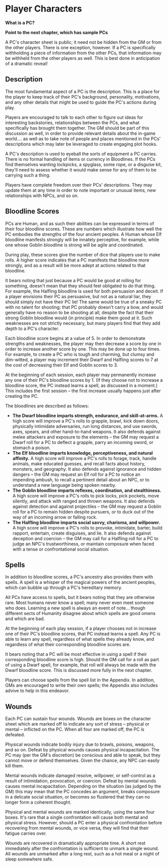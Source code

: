# Player Characters

**What is a PC?**

**Point to the next chapter, which has sample PCs**

A PC's character sheet is public; it need not be hidden from the GM or from the other players. There is one exception, however. If a PC is specifically withholding a piece of information from the other PCs, that information may be withheld from the other players as well. This is best done in anticipation of a dramatic reveal!

## Description

The most fundamental aspect of a PC is the description. This is a place for the player to keep track of their PC's background, personality, motivations, and any other details that might be used to guide the PC's actions during play. 

Players are encouraged to talk to each other to figure out ideas for interesting backstories, relationships between the PCs, and what specifically has brought them together. The GM should be part of this discussion as well, in order to provide relevant details about the in-game world.... as well as to take note of people and places mentioned in the PCs' descriptions which may later be leveraged to create engaging plot hooks. 

A PC's description is used to eyeball the sorts of equipment a PC carries. There is no formal handling of items or currency in Bloodlines. If the PCs find themselves wanting lockpicks, a spyglass, some rope, or a disguise kit, they'll need to assess whether it would make sense for any of them to be carrying such a thing. 

Players have complete freedom over their PCs' descriptions. They may update them at any time in order to note important or unusual items, new relationships with NPCs, and so on. 

## Bloodline Scores

PCs are Human, and as such their abilities can be expressed in terms of their four bloodline scores. These are numbers which illustrate how well the PC embodies the strengths of the four ancient peoples. A Human whose Elf bloodline manifests strongly will be innately perceptive, for example, while one whose Goblin bloodline is strong will be agile and coordinated. 

During play, these scores give the number of dice that players use to make rolls. A higher score indicates that a PC manifests that bloodline more strongly, and as a result will be more adept at actions related to that bloodline. 

It bears noting that just because a PC would be good at rolling for something, doesn't mean that they should feel obligated to do that thing. For example, the Halfling bloodline is used for both persuasion and deceit. If a player envisions their PC as persuasive, but not as a natural liar, they should simply not have their PC lie! The same would be true of a sneaky PC with no talent for shooting; that PC probably doesn't carry a bow, and would generally have no reason to be shooting at all, despite the fact that their strong Goblin bloodline would (in principle) make them good at it. Such weaknesses are not strictly necessary, but many players find that they add depth to a PC's character. 

Each bloodline score begins at a value of 5. In order to demonstrate strengths and weaknesses, the player may then decrease a score by one in order to increase another score by one. This may be done up to four times. For example, to create a PC who is tough and charming, but clumsy and dim-witted, a player may increment their Dwarf and Halfling scores to 7 at the cost of decreasing their Elf and Goblin scores to 3. 

At the beginning of each session, each player may permanently increase any one of their PC's bloodline scores by 1. (If they choose not to increase a bloodline score, the PC instead learns a spell, as discussed in a moment.) This includes the first session – the first increase usually happens just after creating the PC.

The bloodlines are described as follows:

-   **The Dwarf bloodline imparts strength, endurance, and skill-at-arms.** A high score will improve a PC's rolls to grapple, brawl, kick down doors, physically intimidate adversaries, run long distances, and use swords, axes, spears, and other hand-to-hand weapons. It also defends against melee attackers and exposure to the elements – the GM may request a Dwarf roll for a PC to deflect a grapple, parry an incoming sword, or stomach a poison.
-   **The Elf bloodline imparts knowledge, perceptiveness, and natural affinity.** A high score will improve a PC's rolls to forage, track, handle animals, make educated guesses, and recall facts about history, monsters, and geography. It also defends against ignorance and hidden dangers – the GM may request an Elf roll for a PC to notice an impending ambush, to recall a pertinent detail about an NPC, or to understand a new language being spoken nearby.
-   **The Goblin bloodline imparts reflexes, coordination, and stealthiness.** A high score will improve a PC's rolls to pick locks, pick pockets, move silently, and attack with ranged and thrown weapons. It also defends against detection and against projectiles – the GM may request a Goblin roll for a PC to remain hidden despite pursuers, or to duck out of the way of an incoming arrow or falling rock. 
-   **The Halfling bloodline imparts social savvy, charisma, and willpower.** A high score will improve a PC's rolls to provoke, intimidate, barter, build rapport, entertain, create disguises, and lie. It also defends against deception and coercion – the GM may call for a Halfling roll for a PC to judge an NPC's trustworthiness, or maintain composure when faced with a tense or confrontational social situation.

## Spells

In addition to bloodline scores, a PC's ancestry also provides them with
spells. A spell is a whisper of the magical powers of the ancient peoples,
which can bubble up through a PC's hereditary memory. 

All PCs have access to spells, but it bears noting that they are otherwise
rare. Most humans never know a spell; many never even meet someone who does.
Learning a new spell is always an event of note... though different sects of
Humanity disagree about which spells are good omens and which are bad.

At the beginning of each play session, if a player chooses not in increase one of their PC's bloodline scores, that PC instead learns a spell. Any PC is able to learn any spell, regardless of what spells they already know, and regardless of what their corresponding bloodline scores are. 

It bears noting that a PC will be most effective in using a spell if their corresponding bloodline score is high. Should the GM call for a roll as part of using a Dwarf spell, for example, that roll will always be made with the Dwarf bloodline score. This is discussed more fully in the next chapter.

Players can choose spells from the spell list in the Appendix. In addition, GMs are encouraged to write their own spells; the Appendix also includes advive to help in this endeavor. 

## Wounds

Each PC can sustain four wounds. Wounds are boxes on the character sheet which are marked off to indicate any sort of stress – physical or mental – inflicted on the PC. When all four are marked off, the PC is defeated. 

Physical wounds indicate bodily injury due to brawls, poisons, weapons, and so on. Defeat by physical wounds causes physical incapacitation. The PC may (per the GM's discretion) be conscious and able to speak, but they cannot move or defend themselves. Given the chance, any NPC can easily kill them. 

Mental wounds indicate damaged resolve, willpower, or self-control as a result of intimidation, provocation, or coercion. Defeat by mental wounds causes mental incapacitation. Depending on the situation (as judged by the GM) this may mean that the PC concedes an argument, breaks composure in a delicate social situation, or becomes so flustered that they can no longer form a coherent thought.

Physical and mental wounds are marked identically, using the same four boxes. It's rare that a single confrontation will cause both mental and physical stress. However, should a PC enter a physical confrontation before recovering from mental wounds, or vice versa, they will find that their fatigue carries over. 

Wounds are recovered in dramatically appropriate time. A short rest immediately after the confrontation is sufficient to unmark a single wound. All wounds are unmarked after a long rest, such as a hot meal or a night of sleep somewhere safe.
